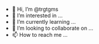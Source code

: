 - 👋 Hi, I’m @trgtgms
- 👀 I’m interested in ...
- 🌱 I’m currently learning ...
- 💞️ I’m looking to collaborate on ...
- 📫 How to reach me ...

<!---
trgtgms/trgtgms is a ✨ special ✨ repository because its `README.md` (this file) appears on your GitHub profile.
You can click the Preview link to take a look at your changes.
--->
